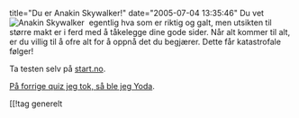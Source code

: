 title="Du er Anakin Skywalker!"
date="2005-07-04 13:35:46"
<img src="http://pjatt.net/wp-content/anakin.jpg" alt="Anakin Skywalker" align="left" style="padding-right: 5px;" />Du vet egentlig hva som er riktig og galt, men utsikten til større makt er i ferd med å tåkelegge dine gode sider. Når alt kommer til alt, er du villig til å ofre alt for å oppnå det du begjærer. Dette får katastrofale følger!

Ta testen selv på <a href="http://www.start.no/quiz/quiz.html?quiz_id=331">start.no</a>.




<a href="http://pjatt.net/2005/05/28/hvem-er-du-i-star-wars/">På forrige quiz jeg tok, så ble jeg Yoda</a>.

[[!tag  generelt
